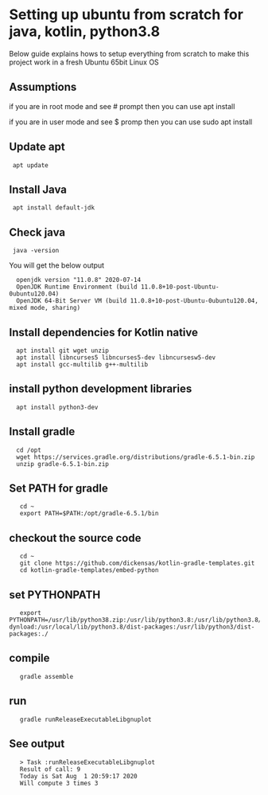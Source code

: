 # Setting up ubuntu from scratch for java, kotlin, python3.8
Below guide explains hows to setup everything from scratch to make this project work in a fresh Ubuntu 65bit Linux OS

## Assumptions
if you are in root mode and see # prompt then you can use
apt install

if you are in user mode and see $ promp then you can use
sudo apt install

## Update apt
     apt update

## Install Java
     apt install default-jdk
     
## Check java
     java -version
You will get the below output

      openjdk version "11.0.8" 2020-07-14
      OpenJDK Runtime Environment (build 11.0.8+10-post-Ubuntu-0ubuntu120.04)
      OpenJDK 64-Bit Server VM (build 11.0.8+10-post-Ubuntu-0ubuntu120.04, mixed mode, sharing)
      
## Install dependencies for Kotlin native
      apt install git wget unzip
      apt install libncurses5 libncurses5-dev libncursesw5-dev
      apt install gcc-multilib g++-multilib
## install python development libraries
      apt install python3-dev
## Install gradle
      cd /opt
      wget https://services.gradle.org/distributions/gradle-6.5.1-bin.zip
      unzip gradle-6.5.1-bin.zip
## Set PATH for gradle

       cd ~
       export PATH=$PATH:/opt/gradle-6.5.1/bin
## checkout the source code
       cd ~
       git clone https://github.com/dickensas/kotlin-gradle-templates.git
       cd kotlin-gradle-templates/embed-python
       
## set PYTHONPATH
       export PYTHONPATH=/usr/lib/python38.zip:/usr/lib/python3.8:/usr/lib/python3.8/lib-dynload:/usr/local/lib/python3.8/dist-packages:/usr/lib/python3/dist-packages:./
       
## compile
       gradle assemble
## run
       gradle runReleaseExecutableLibgnuplot
## See output
       
       > Task :runReleaseExecutableLibgnuplot
       Result of call: 9
       Today is Sat Aug  1 20:59:17 2020
       Will compute 3 times 3